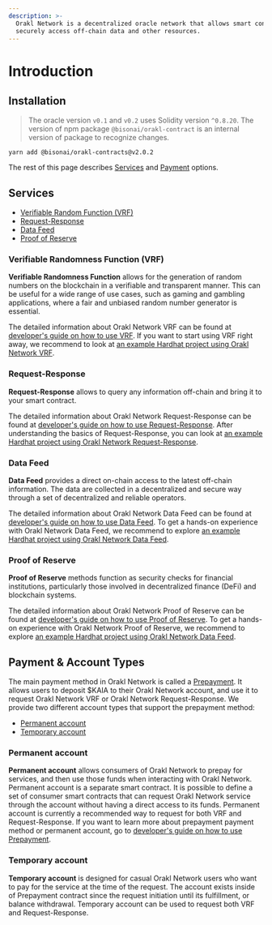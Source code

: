 ```yaml
---
description: >-
  Orakl Network is a decentralized oracle network that allows smart contracts to
  securely access off-chain data and other resources.
---
```


# Introduction

## Installation

> The oracle version `v0.1` and `v0.2` uses Solidity version `^0.8.20`. The version of npm package `@bisonai/orakl-contract` is an internal version of package to recognize changes.

```
yarn add @bisonai/orakl-contracts@v2.0.2
```

The rest of this page describes [Services](./#services) and [Payment](./#payment) options.

## Services

- [Verifiable Random Function (VRF)](developers-guide/vrf.md)
- [Request-Response](developers-guide/request-response.md)
- [Data Feed](developers-guide/data-feed.md)
- [Proof of Reserve](developers-guide/proof-of-reserve.md)

### Verifiable Randomness Function (VRF)

**Verifiable Randomness Function** allows for the generation of random numbers on the blockchain in a verifiable and transparent manner. This can be useful for a wide range of use cases, such as gaming and gambling applications, where a fair and unbiased random number generator is essential.

The detailed information about Orakl Network VRF can be found at [developer's guide on how to use VRF](developers-guide/vrf.md). If you want to start using VRF right away, we recommend to look at [an example Hardhat project using Orakl Network VRF](https://github.com/Bisonai/vrf-consumer).

### Request-Response

**Request-Response** allows to query any information off-chain and bring it to your smart contract.

The detailed information about Orakl Network Request-Response can be found at [developer's guide on how to use Request-Response](developers-guide/request-response.md). After understanding the basics of Request-Response, you can look at [an example Hardhat project using Orakl Network Request-Response](https://github.com/Bisonai/vrf-consumer).

### Data Feed

**Data Feed** provides a direct on-chain access to the latest off-chain information. The data are collected in a decentralized and secure way through a set of decentralized and reliable operators.

The detailed information about Orakl Network Data Feed can be found at [developer's guide on how to use Data Feed](developers-guide/data-feed.md). To get a hands-on experience with Orakl Network Data Feed, we recommend to explore [an example Hardhat project using Orakl Network Data Feed](https://github.com/Bisonai/data-feed-consumer).

### Proof of Reserve

**Proof of Reserve** methods function as security checks for financial institutions, particularly those involved in decentralized finance (DeFi) and blockchain systems.

The detailed information about Orakl Network Proof of Reserve can be found at [developer's guide on how to use Proof of Reserve](developers-guide/proof-of-reserve.md). To get a hands-on experience with Orakl Network Proof of Reserve, we recommend to explore [an example Hardhat project using Orakl Network Data Feed](https://github.com/Bisonai/data-feed-consumer).

## Payment & Account Types

The main payment method in Orakl Network is called a [Prepayment](developers-guide/prepayment.md). It allows users to deposit $KAIA to their Orakl Network account, and use it to request Orakl Network VRF or Orakl Network Request-Response. We provide two different account types that support the prepayment method:

- [Permanent account](./#permanent-account)
- [Temporary account](./#temporary-account)

### Permanent account

**Permanent account** allows consumers of Orakl Network to prepay for services, and then use those funds when interacting with Orakl Network. Permanent account is a separate smart contract. It is possible to define a set of consumer smart contracts that can request Orakl Network service through the account without having a direct access to its funds. Permanent account is currently a recommended way to request for both VRF and Request-Response. If you want to learn more about prepayment payment method or permanent account, go to [developer's guide on how to use Prepayment](developers-guide/prepayment.md).

### Temporary account

**Temporary account** is designed for casual Orakl Network users who want to pay for the service at the time of the request. The account exists inside of Prepayment contract since the request initiation until its fulfillment, or balance withdrawal. Temporary account can be used to request both VRF and Request-Response.
